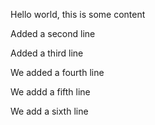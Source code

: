 Hello world, this is some content

Added a second line

Added a third line

We added a fourth line

We addd a fifth line

We add a sixth line
